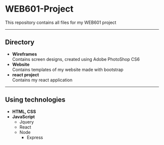 # WEB601-Project
This repository contains all files for my WEB601 project

---
## Directory
- <b>Wireframes</b>
  <br>Contains screen designs, created using Adobe PhotoShop CS6
- <b>Website</b>
  <br>Contains templates of my website made with bootstrap
- <b>react project</b>
  <br>Contains my react application
---
## Using technologies 
- <b>HTML, CSS</b>
- <b>JavaScript</b>
  - Jquery
  - React
  - Node
    - Express
  
